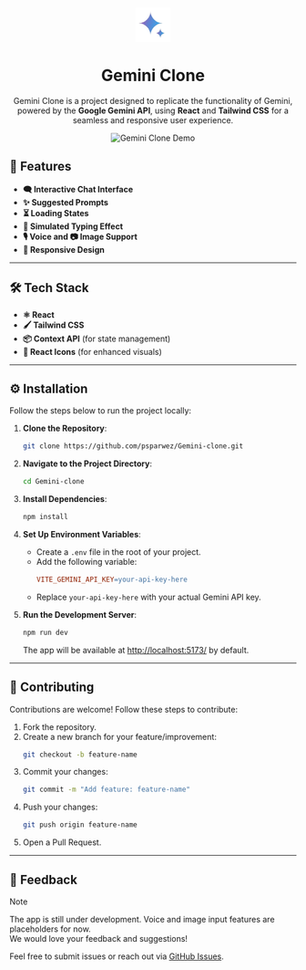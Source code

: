 <div align="center">
<img src="./src/assets/gemini_icon.png" width="60"/>

<h1> Gemini Clone </h1>
<p>
Gemini Clone is a project designed to replicate the functionality of Gemini,<br> powered by the <b>Google Gemini API</b>, using <b>React</b> and <b>Tailwind CSS</b> for a <br>seamless and responsive user experience.
</p>

</div>


<div align="center">
  <img src="https://github.com/user-attachments/assets/116457df-7e58-4c5b-8443-4d889e7aec1c" alt="Gemini Clone Demo" />
</div>


## 🚀 Features

- **🗨️ Interactive Chat Interface**
- **✨ Suggested Prompts**
- **⏳ Loading States**
- **💬 Simulated Typing Effect**
- **🎙️ Voice and 📷 Image Support**
- **📱 Responsive Design**

---

## 🛠️ Tech Stack

- **⚛️ React**
- **🖌️ Tailwind CSS**
- **📦 Context API** (for state management)
- **🔧 React Icons** (for enhanced visuals)

---

## ⚙️ Installation

Follow the steps below to run the project locally:

1. **Clone the Repository**:
   ```bash
   git clone https://github.com/psparwez/Gemini-clone.git
   ```

2. **Navigate to the Project Directory**:
   ```bash
   cd Gemini-clone
   ```

3. **Install Dependencies**:
   ```bash
   npm install
   ```

4. **Set Up Environment Variables**:
   - Create a `.env` file in the root of your project.
   - Add the following variable:
     ```makefile
     VITE_GEMINI_API_KEY=your-api-key-here
     ```
   - Replace `your-api-key-here` with your actual Gemini API key.

5. **Run the Development Server**:
   ```bash
   npm run dev
   ```
   The app will be available at [http://localhost:5173/](http://localhost:5173/) by default.

---


## 🤝 Contributing

Contributions are welcome! Follow these steps to contribute:

1. Fork the repository.
2. Create a new branch for your feature/improvement:
   ```bash
   git checkout -b feature-name
   ```
3. Commit your changes:
   ```bash
   git commit -m "Add feature: feature-name"
   ```
4. Push your changes:
   ```bash
   git push origin feature-name
   ```
5. Open a Pull Request.

---

## 💬 Feedback

> [!NOTE]  
> The app is still under development. Voice and image input features are placeholders for now.<br> We would love your feedback and suggestions!

Feel free to submit issues or reach out via [GitHub Issues](https://github.com/psparwez/Gemini-clone/issues).


